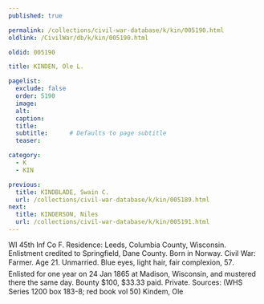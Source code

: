 ```yaml
---
published: true

permalink: /collections/civil-war-database/k/kin/005190.html
oldlink: /CivilWar/db/k/kin/005190.html

oldid: 005190

title: KINDEN, Ole L.

pagelist:
  exclude: false
  order: 5190
  image: 
  alt:
  caption:
  title:
  subtitle:      # Defaults to page subtitle
  teaser:

category: 
  - K 
  - KIN

previous:
  title: KINDBLADE, Swain C.
  url: /collections/civil-war-database/k/kin/005189.html  
next:
  title: KINDERSON, Niles
  url: /collections/civil-war-database/k/kin/005191.html   
---
```

WI 45th Inf Co F. Residence: Leeds, Columbia County, Wisconsin. Enlistment credited to Springfield, Dane County. Born in Norway. Civil War: Farmer. Age 21. Unmarried. Blue eyes, light hair, fair complexion, 5&#146;7&#148;. Enlisted for one year on 24 Jan 1865 at Madison, Wisconsin, and mustered there the same day. Bounty $100, $33.33 paid. Private. Sources: (WHS Series 1200 box 183-8; red book vol 50) &#147;Kindem, Ole&#148;